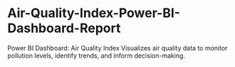 # Air-Quality-Index-Power-BI-Dashboard-Report
Power BI Dashboard: Air Quality Index Visualizes air quality data to monitor pollution levels, identify trends, and inform decision-making.
